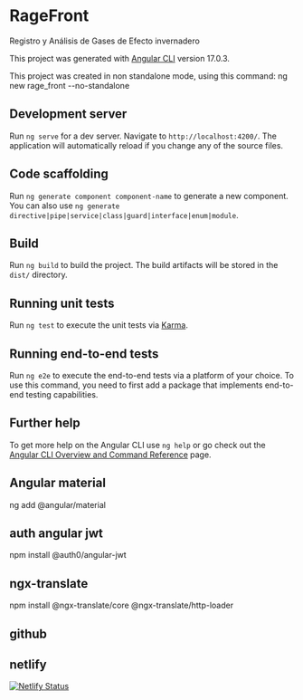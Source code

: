 # RageFront
Registro y Análisis de Gases de Efecto invernadero

This project was generated with [Angular CLI](https://github.com/angular/angular-cli) version 17.0.3.

This project was created in non standalone mode, using this command:
ng new rage_front --no-standalone

## Development server

Run `ng serve` for a dev server. Navigate to `http://localhost:4200/`. The application will automatically reload if you change any of the source files.

## Code scaffolding

Run `ng generate component component-name` to generate a new component. You can also use `ng generate directive|pipe|service|class|guard|interface|enum|module`.

## Build

Run `ng build` to build the project. The build artifacts will be stored in the `dist/` directory.

## Running unit tests

Run `ng test` to execute the unit tests via [Karma](https://karma-runner.github.io).

## Running end-to-end tests

Run `ng e2e` to execute the end-to-end tests via a platform of your choice. To use this command, you need to first add a package that implements end-to-end testing capabilities.

## Further help

To get more help on the Angular CLI use `ng help` or go check out the [Angular CLI Overview and Command Reference](https://angular.io/cli) page.

## Angular material
ng add @angular/material

## auth angular jwt
npm install @auth0/angular-jwt

## ngx-translate

npm install @ngx-translate/core @ngx-translate/http-loader

## github

## netlify
[![Netlify Status](https://api.netlify.com/api/v1/badges/5af0ffa4-a636-4753-a3fa-fa75e5c39e20/deploy-status)](https://app.netlify.com/sites/ragefootprint/deploys)